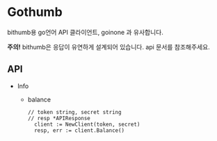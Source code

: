 # Gothumb
bithumb용 go언어 API 클라이언트, goinone 과 유사합니다.

**주의!** bithumb은 응답이 유연하게 설계되어 있습니다. api 문서를 참조해주세요. 

## API
* Info
  * balance
  
    ```golang
    // token string, secret string 
    // resp *APIResponse
      client := NewClient(token, secret)
      resp, err := client.Balance()
    ```
